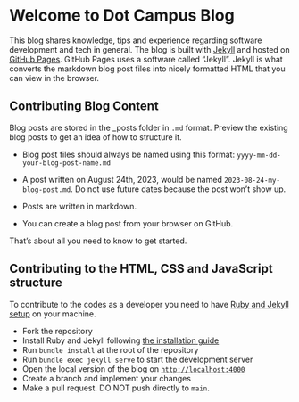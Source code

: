# Welcome to Dot Campus Blog

This blog shares knowledge, tips and experience regarding software development and tech in general. The blog is built with [Jekyll](https://jekyllrb.com/) and hosted on [GitHub Pages](https://pages.github.com/). GitHub Pages uses a software called “Jekyll”. Jekyll is what converts the markdown blog post files into nicely formatted HTML that you can view in the browser.

## Contributing Blog Content

Blog posts are stored in the _posts folder in `.md` format. Preview the existing blog posts to get an idea of how to structure it.

 - Blog post files should always be named using this format: `yyyy-mm-dd-your-blog-post-name.md`

 - A post written on August 24th, 2023, would be named `2023-08-24-my-blog-post.md`. Do not use future dates because the post won’t show up.

 - Posts are written in markdown.

 - You can create a blog post from your browser on GitHub.

That’s about all you need to know to get started.

## Contributing to the HTML, CSS and JavaScript structure

To contribute to the codes as a developer you need to have [Ruby and Jekyll setup](https://jekyllrb.com/docs/installation/) on your machine.

 - Fork the repository
 - Install Ruby and Jekyll following [the installation guide](https://jekyllrb.com/docs/installation/)
 - Run `bundle install` at the root of the repository
 - Run `bundle exec jekyll serve` to start the development server
 - Open the local version of the blog on [`http://localhost:4000`](http://localhost:4000)
 - Create a branch and implement your changes
 - Make a pull request. DO NOT push directly to `main`.
